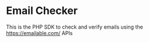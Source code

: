 # Email Checker
This is the PHP SDK to check and verify emails using the https://emailable.com/ APIs
